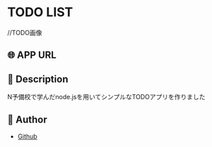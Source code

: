 # TODO LIST
  //TODO画像
  
## :globe_with_meridians: APP URL


## :pencil: Description
N予備校で学んだnode.jsを用いてシンプルなTODOアプリを作りました


## :whale: Author
- [Github](https://github.com/AgathaKiwi)
